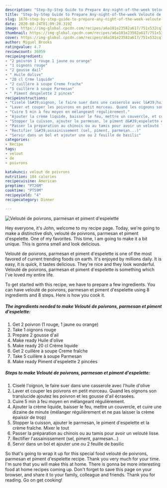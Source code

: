 ```yaml
---
description: "Step-by-Step Guide to Prepare Any-night-of-the-week Velouté de poivrons, parmesan et piment d&amp;#39;espelette"
title: "Step-by-Step Guide to Prepare Any-night-of-the-week Velouté de poivrons, parmesan et piment d&amp;#39;espelette"
slug: 1676-step-by-step-guide-to-prepare-any-night-of-the-week-veloute-de-poivrons-parmesan-et-piment-d-and-39-espelette
date: 2020-08-24T01:09:20.319Z
image: https://img-global.cpcdn.com/recipes/a6a101e23582a617/751x532cq70/veloute-de-poivrons-parmesan-et-piment-despelette-photo-principale-de-la-recette.jpg
thumbnail: https://img-global.cpcdn.com/recipes/a6a101e23582a617/751x532cq70/veloute-de-poivrons-parmesan-et-piment-despelette-photo-principale-de-la-recette.jpg
cover: https://img-global.cpcdn.com/recipes/a6a101e23582a617/751x532cq70/veloute-de-poivrons-parmesan-et-piment-despelette-photo-principale-de-la-recette.jpg
author: Miguel Brooks
ratingvalue: 4.7
reviewcount: 36059
recipeingredient:
- "2 poivron 1 rouge 1 jaune ou orange"
- "1 oignons rouge"
- "2 gousse dail"
- " Huile dolive"
- "20 cl Crme liquide"
- "2 cuillère à soupe Creme frache"
- "5 cuillère à soupe Parmesan"
- " Piment despelette 2 pinces"
recipeinstructions:
- "Ciselé l&#39;oignon, le faire suer dans une casserole avec l&#39;huile d&#39;olive"
- "Laver et couper les poivrons en petit morceau. Quand les oignons son translucide ajoutez les poivron et les gousse d&#39;ail écrasées."
- "Cuire 5 min à feu moyen en mélangeant régulièrement."
- "Ajouter la crème liquide, baisser le feu, mettre un couvercle, et cuire une dizaine de minute (mélanger régulièrement et ne pas laisser la crème épaissir de trop)"
- "Stopper la cuisson, ajouter le parmesan, le piment d&#39;espelette et la crème fraîche. Mixer le tout"
- "Passer la préparation au chinois ou au tamis pour avoir un velouté lisse."
- "Rectifier l&#39;assainissement (sel, piment, parmesan...)"
- "Servir dans un bol et ajouter une ou 2 feuille de basilic"
categories:
- Recipe
tags:
- velout
- de
- poivrons

katakunci: velout de poivrons 
nutrition: 184 calories
recipecuisine: American
preptime: "PT26M"
cooktime: "PT59M"
recipeyield: "4"
recipecategory: Dinner

---
```



![Velouté de poivrons, parmesan et piment d&#39;espelette](https://img-global.cpcdn.com/recipes/a6a101e23582a617/751x532cq70/veloute-de-poivrons-parmesan-et-piment-despelette-photo-principale-de-la-recette.jpg)

Hey everyone, it's John, welcome to my recipe page. Today, we're going to make a distinctive dish, velouté de poivrons, parmesan et piment d&#39;espelette. One of my favorites. This time, I am going to make it a bit unique. This is gonna smell and look delicious.



Velouté de poivrons, parmesan et piment d&#39;espelette is one of the most favored of current trending foods on earth. It's enjoyed by millions daily. It is easy, it is quick, it tastes delicious. They're nice and they look wonderful. Velouté de poivrons, parmesan et piment d&#39;espelette is something which I've loved my entire life.


To get started with this recipe, we have to prepare a few ingredients. You can have velouté de poivrons, parmesan et piment d&#39;espelette using 8 ingredients and 8 steps. Here is how you cook it.

<!--inarticleads1-->

##### The ingredients needed to make Velouté de poivrons, parmesan et piment d&#39;espelette:

1. Get 2 poivron (1 rouge, 1 jaune ou orange)
1. Take 1 oignons rouge
1. Prepare 2 gousse d&#39;ail
1. Make ready  Huile d&#39;olive
1. Make ready 20 cl Crème liquide
1. Get 2 cuillère à soupe Creme fraîche
1. Take 5 cuillère à soupe Parmesan
1. Make ready  Piment d&#39;espelette 2 pincées




<!--inarticleads2-->

##### Steps to make Velouté de poivrons, parmesan et piment d&#39;espelette:

1. Ciselé l&#39;oignon, le faire suer dans une casserole avec l&#39;huile d&#39;olive
1. Laver et couper les poivrons en petit morceau. Quand les oignons son translucide ajoutez les poivron et les gousse d&#39;ail écrasées.
1. Cuire 5 min à feu moyen en mélangeant régulièrement.
1. Ajouter la crème liquide, baisser le feu, mettre un couvercle, et cuire une dizaine de minute (mélanger régulièrement et ne pas laisser la crème épaissir de trop)
1. Stopper la cuisson, ajouter le parmesan, le piment d&#39;espelette et la crème fraîche. Mixer le tout
1. Passer la préparation au chinois ou au tamis pour avoir un velouté lisse.
1. Rectifier l&#39;assainissement (sel, piment, parmesan...)
1. Servir dans un bol et ajouter une ou 2 feuille de basilic




So that's going to wrap it up for this special food velouté de poivrons, parmesan et piment d&#39;espelette recipe. Thank you very much for your time. I'm sure that you will make this at home. There is gonna be more interesting food at home recipes coming up. Don't forget to save this page on your browser, and share it to your family, colleague and friends. Thank you for reading. Go on get cooking!
